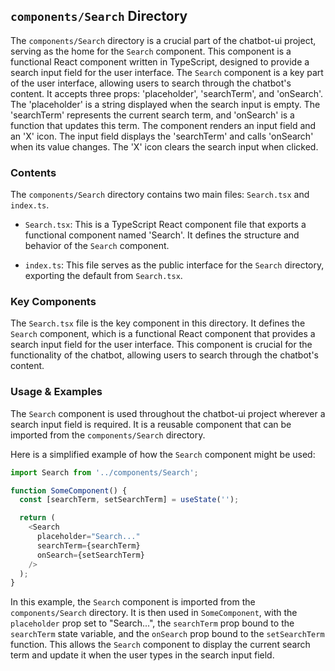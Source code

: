 
## `components/Search` Directory

The `components/Search` directory is a crucial part of the chatbot-ui project, serving as the home for the `Search` component. This component is a functional React component written in TypeScript, designed to provide a search input field for the user interface. The `Search` component is a key part of the user interface, allowing users to search through the chatbot's content. It accepts three props: 'placeholder', 'searchTerm', and 'onSearch'. The 'placeholder' is a string displayed when the search input is empty. The 'searchTerm' represents the current search term, and 'onSearch' is a function that updates this term. The component renders an input field and an 'X' icon. The input field displays the 'searchTerm' and calls 'onSearch' when its value changes. The 'X' icon clears the search input when clicked.

### Contents

The `components/Search` directory contains two main files: `Search.tsx` and `index.ts`. 

- `Search.tsx`: This is a TypeScript React component file that exports a functional component named 'Search'. It defines the structure and behavior of the `Search` component.

- `index.ts`: This file serves as the public interface for the `Search` directory, exporting the default from `Search.tsx`.

### Key Components

The `Search.tsx` file is the key component in this directory. It defines the `Search` component, which is a functional React component that provides a search input field for the user interface. This component is crucial for the functionality of the chatbot, allowing users to search through the chatbot's content.

### Usage & Examples

The `Search` component is used throughout the chatbot-ui project wherever a search input field is required. It is a reusable component that can be imported from the `components/Search` directory.

Here is a simplified example of how the `Search` component might be used:

```typescript
import Search from '../components/Search';

function SomeComponent() {
  const [searchTerm, setSearchTerm] = useState('');

  return (
    <Search
      placeholder="Search..."
      searchTerm={searchTerm}
      onSearch={setSearchTerm}
    />
  );
}
```

In this example, the `Search` component is imported from the `components/Search` directory. It is then used in `SomeComponent`, with the `placeholder` prop set to "Search...", the `searchTerm` prop bound to the `searchTerm` state variable, and the `onSearch` prop bound to the `setSearchTerm` function. This allows the `Search` component to display the current search term and update it when the user types in the search input field.
